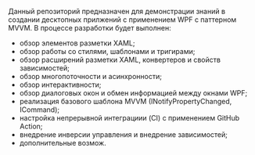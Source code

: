 Данный репозиторий предназначен для демонстрации знаний в создании десктопных прилжений с применением WPF с паттерном MVVM.
В процессе разработки будет выполнен:
- обзор элементов разметки XAML;
- обзор работы со стилями, шаблонами и тригирами;
- обзор расширений разметки XAML, конвертеров и свойств зависимостей;
- обзор многопоточности и асинхронности;
- обзор интерактивности;
- обзор диалоговых окон и обмен информацией между окнами WPF;
- реализация базового шаблона MVVM (INotifyPropertyChanged, ICommand);
- настройка непрерывной интеграциии (CI) с применением GitHub Action;
- внедрение инверсии управления и внедрение зависимостей;
- дополнительные возмож.




